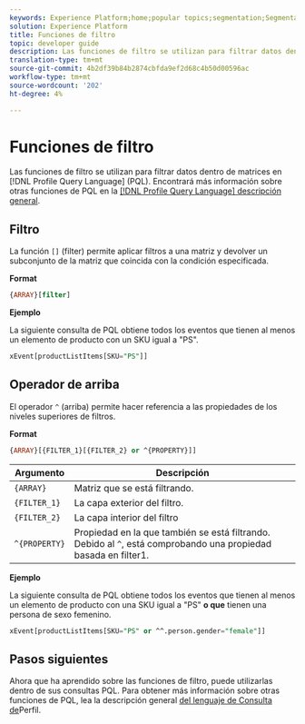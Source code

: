 ```yaml
---
keywords: Experience Platform;home;popular topics;segmentation;Segmentation;Segmentation Service;pql;PQL;Profile Query Language;filter functions;filter;
solution: Experience Platform
title: Funciones de filtro
topic: developer guide
description: Las funciones de filtro se utilizan para filtrar datos dentro de matrices en el lenguaje de Consulta de Perfil (PQL).
translation-type: tm+mt
source-git-commit: 4b2df39b84b2874cbfda9ef2d68c4b50d00596ac
workflow-type: tm+mt
source-wordcount: '202'
ht-degree: 4%

---
```



# Funciones de filtro

Las funciones de filtro se utilizan para filtrar datos dentro de matrices en [!DNL Profile Query Language] (PQL). Encontrará más información sobre otras funciones de PQL en la [[!DNL Profile Query Language] descripción general](./overview.md).

## Filtro

La función `[]` (filter) permite aplicar filtros a una matriz y devolver un subconjunto de la matriz que coincida con la condición especificada.

**Format**

```sql
{ARRAY}[filter]
```

**Ejemplo**

La siguiente consulta de PQL obtiene todos los eventos que tienen al menos un elemento de producto con un SKU igual a &quot;PS&quot;.

```sql
xEvent[productListItems[SKU="PS"]]
```

## Operador de arriba

El operador `^` (arriba) permite hacer referencia a las propiedades de los niveles superiores de filtros.

**Format**

```sql
{ARRAY}[{FILTER_1}[{FILTER_2} or ^{PROPERTY}]]
```

| Argumento | Descripción |
| -------- | ----------- |
| `{ARRAY}` | Matriz que se está filtrando. |
| `{FILTER_1}` | La capa exterior del filtro. |
| `{FILTER_2}` | La capa interior del filtro |
| `^{PROPERTY}` | Propiedad en la que también se está filtrando. Debido al `^`, está comprobando una propiedad basada en filter1. |

**Ejemplo**

La siguiente consulta de PQL obtiene todos los eventos que tienen al menos un elemento de producto con una SKU igual a &quot;PS&quot; **o que** tienen una persona de sexo femenino.

```sql
xEvent[productListItems[SKU="PS" or ^^.person.gender="female"]]
```

## Pasos siguientes

Ahora que ha aprendido sobre las funciones de filtro, puede utilizarlas dentro de sus consultas PQL. Para obtener más información sobre otras funciones de PQL, lea la descripción general [del lenguaje de Consulta de](./overview.md)Perfil.
